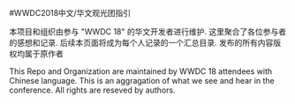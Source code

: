 #WWDC2018中文/华文观光团指引

本项目和组织由参与 "WWDC 18" 的华文开发者进行维护. 这里聚合了各位参与者的感想和记录. 后续本页面将成为每个人记录的一个汇总目录. 发布的所有内容版权均属于原作者

This Repo and Organization are maintained by WWDC 18 attendees with Chinese language. This is an aggragation of what we see and hear in the conference. All rights are reseved by authors.
